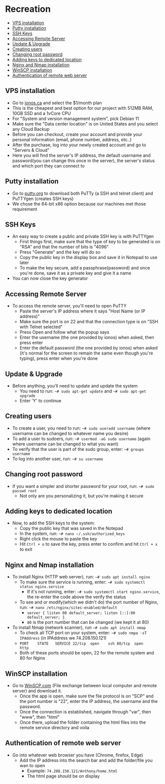 # Recreation

- [VPS installation](#vps-installation)
- [Putty installation](#putty-installation)
- [SSH Keys](#ssh-keys)
- [Accessing Remote Server](#accessing-remote-server)
- [Update & Upgrade](#update--upgrade)
- [Creating users](#creating-users)
- [Changing root password](#changing-root-password)
- [Adding keys to dedicated location](#adding-keys-to-dedicated-location)
- [Nginx and Nmap installation](#nginx-and-nmap-installation)
- [WinSCP installation](#winscp-installation)
- [Authentication of remote web server](#authentication-of-remote-web-server)

## VPS installation
- Go to [ionos.ca](https://ionos.ca/servers/vps) and select the $1/month plan
- This is the cheapest and best option for our project with 512MB RAM, 10GB SSD and a 1vCore CPU
- For "System and version management system", pick Debian 11
- Make sure the "Data center location" is on United States and you select any Cloud Backup
- Before you can checkout, create your account and provide your personal information (email, phone number, address, etc..)
- After the purchase, log into your newly created account and go to "Servers & Cloud"
- Here you will find the server's IP address, the default username and password(you can change this once in the server), the server's status and which port they can connect to

## Putty installation
- Go to [putty.org](https://www.chiark.greenend.org.uk/~sgtatham/putty/latest.html) to download both PuTTy (a SSH and telnet client) and PuTTYgen (creates SSH keys)
- We chose the 64-bit x86 option because our machines met those requirement

## SSH Keys
- An easy way to create a public and private SSH key is with PuTTYgen
	- First things first, make sure that the type of key to be generated is on "RSA" and that the number of bits is "4096"
	- Press "Generate" and the key will do so
	- Copy the public key in the display box and save it in Notepad to use later
	- To make the key secure, add a passphrase(password) and once you're done, save it as a private key and give it a name
- You can now close the key generator

## Accessing Remote Server
- To access the remote server, you'll need to open PuTTY
	- Paste the server's IP address where it says "Host Name (or IP address)"
	- Make sure the port is on 22 and that the connection type is on "SSH with Telnet selected"
	- Press Open and follow what the popup says
	- Enter the username (the one provided by ionos) when asked, then press enter
	- Enter the default password (the one provided by ionos) when asked (it's normal for the screen to remain the same even though you're typing), press enter when you're done

## Update & Upgrade
- Before anything, you'll need to update and update the system
	- You need to run: `~# sudo apt-get update` and `~# sudo apt-get upgrade` 
	- Enter 'Y' to continue

## Creating users
- To create a user, you need to run: `~# sudo useradd username` (where username can be changed to whatever name you desire)
- To add a user to sudoers, run: `~# usermod -aG sudo username` (again where username can be changed to what you want)
- To verify that the user is part of the sudo group, enter: `~# groups username` 
- To log into another user, run: `~# su username`

## Changing root password
- If you want a simpler and shorter password for your root, run: `~# sudo passwd root`
	- Not only are you personalizing it, but you're making it secure

## Adding keys to dedicated location
- Now, to add the SSH keys to the system:
	- Copy the public key that was saved in the Notepad
	- In the system, run: `~# nano ~/.ssh/authorized_keys`
	- Right click the mouse to paste the key
	- Hit `Ctrl + o` to save the key, press enter to confirm and hit `Ctrl + x` to exit

## Nginx and Nmap installation
- To install Nginx (HTTP web server), run: `~# sudo apt install nginx`
	- To make sure the service is running, enter: `~# sudo systemctl status nginx.service`
		- If it's not running, enter: `~# sudo systemctl start nginx.service`, the re-enter the code above the verify the status
	- To see and or modify(which we didn't do) the port number of Nginx, run: `~# nano /etc/nginx/sites-enabled/default`
		- ``
		server {
			listen 80 default_server;
			listen [::]:80 default_server;
		}
		``
		- `80` is the port number that can be changed (we kept it at 80)
- To install Nmap (network scanner), run `~# sudo apt install nmap`
	- To check all TCP port on your system, enter: `~# sudo nmpa -sT IPAddress` (in IPAddress we 74.208.150.121)
	- ``
	PORT    STATE   SERVICE
	22/tcp  open    ssh
	80/tcp  open    http
	``
	- Both of these ports should be open, 22 for the remote system and 80 for Nginx

## WinSCP installation
- Go to [WinSCP.com](https://winscp.net/eng/download.php) (File exchange between local computer and remote server) and download it.
	- Once the app is open, make sure the file protocol is on "SCP" and the port number is "22", enter the IP address, the username and the password.
	- Once the connection is established, navigate through "var", then "www", then "html"
	- Once there, upload the folder containing the html files into the remote service directory and voila

## Authentication of remote web server
- Go into whatever web browser you have (Chrome, firefox, Edge)
	- Add the IP address into the search bar and add the folder/file you wan to open
		- Example: `74.208.150.121/Anthony/home.html`
		- The html page should be on display
